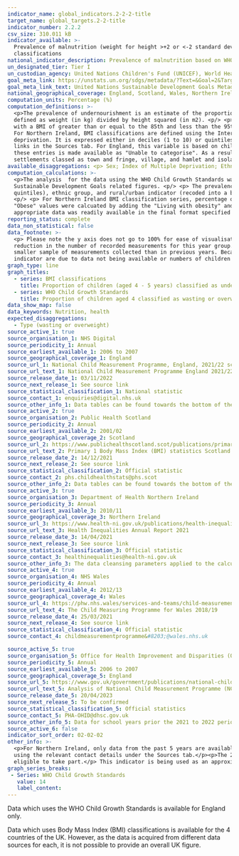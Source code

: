 ```yaml
---
indicator_name: global_indicators.2-2-2-title
target_name: global_targets.2-2-title
indicator_number: 2.2.2
csv_size: 310.011 kB
indicator_available: >-
  Prevalence of malnutrition (weight for height >+2 or <-2 standard deviation from the median of the WHO Child Growth Standards) for children aged 4 by type (wasting and overweight) and prevalence of underweight, overweight, and obesity for children aged 4 to 5 years using BMI
  classifications
national_indicator_description: Prevalence of malnutrition based on WHO Child Growth Standards is reported under the WHO Child Growth Standards series. Prevalence of malnutrition based on BMI classification data is reported under the BMI classifcations series.
un_designated_tier: Tier I
un_custodian_agency: United Nations Children's Fund (UNICEF), World Health Organisation (WHO), World Bank (WB)
goal_meta_link: https://unstats.un.org/sdgs/metadata/?Text=&Goal=2&Target=2.2
goal_meta_link_text: United Nations Sustainable Development Goals Metadata (PDF 233 KB)
national_geographical_coverage: England, Scotland, Wales, Northern Ireland
computation_units: Percentage (%)
computation_definitions: >-
  <p>The prevalence of undernourishment is an estimate of the proportion of the population whose habitual food consumption is insufficient to provide the dietary energy levels that are required to maintain a normal active and healthy life. It is expressed as a percentage. <p/> <p> BMI is
  defined as weight (in kg) divided by height squared (in m2). <p/> <p> For England, Scotland, and Wales, BMI classifications are defined using the British 1990 Growth Reference where underweight includes those with a BMI less than or equal to the 2nd centile, overweight includes those
  with a BMI of greater than or equal to the 85th and less than the 95th centile and obesity includes those with a BMI greater than or equal to the 95th centile. The exception is Wales who categorises underweight as those with a BMI less than (but not equal to) the 2nd centile. <p/> <p>
  For Northern Ireland, BMI classifications are defined using the International Obesity Task Force (IOTF) guidelines. For more information, please refer to the original source links in the Sources tab. <p/> <p> Index of Multiple Deprivation (IMD) is the official measure of relative
  deprivation. It is expressed either in deciles (1 to 10) or quintiles (1 to 5), with 1 representing the most deprived category. It is calculated slightly differently between the different UK nations, so direct comparisons are not advised. For more details refer to the original source
  links in the Sources tab. For England, this variable is based on child residency post code, and for the WHO Child Growth Standards series entries without a post code were excluded from the analysis prior to the period 2021 to 2022. For the 2021 to 2022 school year the percentage for
  these entries is made available as "Unable to categorise". As a result, the total IMD sample number does not add up to the total sample size.</p><p>Rural/urban classification - the Urban variable includes all settlements with over 10,000 population. The Rural variable includes all
  settlements classed as town and fringe, village, and hamlet and isolated dwellings. This variable is based on child residency post code, so entries without a post code are described as "Unable to categorise".</p>
available_disaggregations: <p> Sex; Index of Multiple Deprivation; Ethnicity; Rural or Urban classification. The latter is only available for the data which uses the WHO Child Growth Standards from academic year 2013 to 2014. Where ethnicity is unknown, not stated or missing, they have been combined into the group “Not stated / Invalid”.<p/> <p> For BMI classifications, source data may contain additional disaggregations (e.g., by health board) that are not displayed on this page but can be found via the source links. 
computation_calculations: >-
  <p>The analysis  for the data using the WHO Child Growth Standards was done by running the NCMP data through a bespoke <a href='https://www.who.int/tools/child-growth-standards/software'>R package 'anthro</a>, developed by the World Health Organization (WHO) specifically for supplying
  Sustainable Development Goals related figures. <p/> <p> The prevalence represents percentage from the unweighted sample size. <p> The dataset variables used for the analysis were age in months, height, sex, weight, index of multiple deprivation (originally deciles, and recoded into
  quintiles), ethnic group, and rural/urban indicator (recoded into a binary classification). <p/> <p>For Wales BMI classification series, percentage of obese was subtracted from percentage of overweight or obese to provide the figure for percentage of overweight that is reported here.
  <p/> <p> For Northern Ireland BMI classification series, percentage of obese was subtracted from percentage of overweight and obese to provide the figure for percentage of overweight that is reported here.</p><p>For England Obese BMI classification, in the 2021 to 2022 release only,
  "Obese" values were calcuated by adding the "Living with obesity" and "Living with severe obesity" numbers, and dividing by the "Number of children measured" to obtain the prevalence.</p> <p> No other calculations were performed in the data acquisition of BMI classifications data as
  appropriate data was readily available in the final format specified by this indicator. For insight into the details of potential calculations please refer to the original source metadata or source contact.</p>
reporting_status: complete
data_non_statistical: false
data_footnote: >-
  <p> Please note the y axis does not go to 100% for ease of visualisation. <p/> <p> Data represent school year period 01 Sepember to 31 July. <p/> <p> For Northern Ireland BMI classification data, figures combine 3 years of data, as school closures due to the COVID-19 pandemic led to a
  reduction in the number of recorded measurements for this year group. For example, data from the year 2012 to 2013 combines data from 2010 to 2011, 2011 to 2012 and 2012 to 2013. <p/> <p> For England BMI classification data, 2020 to 2021 figures are based on weighted data due to a
  smaller sample of measurements collected than in previous years. Because the WHO Child Growth Standards series is based on the same data, the values for 2020 to 2021 school year are missing as the WHO calculations could not be performed on the weighted sample. <p/> <p> Data gaps in this
  indicator are due to data not being available or numbers of children in category being too small to be reported. Further information is available from data sources.
graph_type: line
graph_titles:
  - series: BMI classifications
    title: Proportion of children (aged 4 - 5 years) classified as underweight, overweight or obese using BMI classifications
  - series: WHO Child Growth Standards
    title: Proportion of children aged 4 classified as wasting or overweight (England only)
data_show_map: false
data_keywords: Nutrition, health
expected_disaggregations:
  - Type (wasting or overweight)
source_active_1: true
source_organisation_1: NHS Digital
source_periodicity_1: Annual
source_earliest_available_1: 2006 to 2007
source_geographical_coverage_1: England
source_url_1: National Child Measurement Programme, England, 2021/22 school year - NDRS (digital.nhs.uk)
source_url_text_1: National Child Measurement Programme England 2021/22
source_release_date_1: 03/11/2022
source_next_release_1: See source link
source_statistical_classification_1: National statistic
source_contact_1: enquiries@digital.nhs.uk
source_other_info_1: Data tables can be found towards the bottom of the page, under the heading 'Resources' 
source_active_2: true
source_organisation_2: Public Health Scotland
source_periodicity_2: Annual 
source_earliest_available_2: 2001/02
source_geographical_coverage_2: Scotland 
source_url_2: https://www.publichealthscotland.scot/publications/primary-1-body-mass-index-bmi-statistics-scotland/primary-1-body-mass-index-bmi-statistics-scotland-school-year-2020-to-2021/
source_url_text_2: Primary 1 Body Mass Index (BMI) statistics Scotland 2020/21
source_release_date_2: 14/12/2021
source_next_release_2: See source link
source_statistical_classification_2: Official statistic
source_contact_2: phs.childhealthstats@phs.scot
source_other_info_2: Data tables can be found towards the bottom of the page, under the heading 'Data files'
source_active_3: true
source_organisation_3: Department of Health Northern Ireland
source_periodicity_3: Annual 
source_earliest_available_3: 2010/11
source_geographical_coverage_3: Northern Ireland 
source_url_3: https://www.health-ni.gov.uk/publications/health-inequalities-annual-report-2021
source_url_text_3: Health Inequalities Annual Report 2021
source_release_date_3: 14/04/2021
source_next_release_3: See source link
source_statistical_classification_3: Official statistic 
source_contact_3: healthinequalities@health-ni.gov.uk
source_other_info_3: The data cleansing parameters applied to the calculation of childhood obesity figures has been refined from 2017/18 onwards. Therefore figures should be treated with caution when making comparisons.
source_active_4: true
source_organisation_4: NHS Wales 
source_periodicity_4: Annual
source_earliest_available_4: 2012/13
source_geographical_coverage_4: Wales 
source_url_4: https://phw.nhs.wales/services-and-teams/child-measurement-programme/cmp-2018-19/
source_url_text_4: The Child Measuring Programme for Wales 2018/19
source_release_date_4: 25/03/2021
source_next_release_4: See source link
source_statistical_classification_4: Official statistic
source_contact_4: childmeasurementprogramme&#8203;@wales.nhs.uk 

source_active_5: true
source_organisation_5: Office for Health Improvement and Disparities (OHID)
source_periodicity_5: Annual
source_earliest_available_5: 2006 to 2007
source_geographical_coverage_5: England
source_url_5: https://www.gov.uk/government/publications/national-child-measurement-programme-ad-hoc-analysis-of-data
source_url_text_5: Analysis of National Child Measurement Programme (NCMP) data of children who were 4 years old at time of measurement in Reception using WHO growth standards, by sex, rural/urban classification, deprivation and ethnic group, academic year 2021 to 2022
source_release_date_5: 20/04/2023
source_next_release_5: To be confirmed
source_statistical_classification_5: Official statistics
source_contact_5: PHA-OHID@dhsc.gov.uk
source_other_info_5: Data for school years prior the 2021 to 2022 period can be found at the [historical ad-hoc analysis of NCMP](https://www.gov.uk/government/publications/national-child-measurement-programme-ad-hoc-analysis-of-data)
source_active_6: false
indicator_sort_order: 02-02-02
other_info: >-
  <p>For Northern Ireland, only data from the past 5 years are available via the source link. However, older data and data for some disaggregations not available via the source link (i.e., sex and some IMD quintiles) can be requested directly from Department of Health Northern Ireland
  using the relevant contact details under the Sources tab.</p><p>The 2021 to 2022 NCMP was the first data collection since the coronavirus COVID-19 pandemic that was unaffected by school closures and other public health measures. The participation rate was 93% of all children that were
  eligible to take part.</p> This indicator is being used as an approximation of the UN SDG Indicator. Where possible, we will work to identify or develop UK data to meet the global indicator specification. This indicator has been identified in collaboration with topic experts.
graph_series_breaks:
 - Series: WHO Child Growth Standards
   value: 14
   label_content:
---
```

<p>Data which uses the WHO Child Growth Standards is available for England only. <p/> <p> Data which uses Body Mass Index (BMI) classifications is available for the 4 countries of the UK. However, as the data is acquired from different data sources for each, it is not possible to provide an overall UK figure. 
